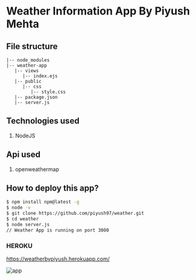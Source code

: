 # Weather Information App By Piyush Mehta

## File structure

```structure
|-- node_modules
|-- weather-app
   |-- views
      |-- index.ejs
   |-- public
      |-- css
         |-- style.css
   |-- package.json
   |-- server.js
```

## Technologies used
1. NodeJS

## Api used
1. openweathermap

## How to deploy this app?

```bash
$ npm install npm@latest -g
$ node -v
$ git clone https://github.com/piyush97/weather.git
$ cd weather
$ node server.js
// Weather App is running on port 3000
```

### HEROKU
https://weatherbypiyush.herokuapp.com/

![app](https://media.giphy.com/media/4HvvcDv3oYuZtdUEW2/giphy.gif)
